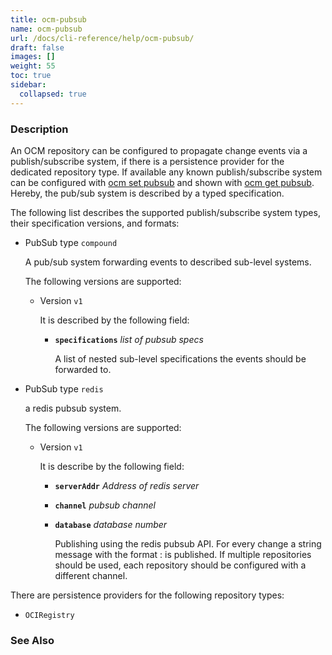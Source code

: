 ```yaml
---
title: ocm-pubsub
name: ocm-pubsub
url: /docs/cli-reference/help/ocm-pubsub/
draft: false
images: []
weight: 55
toc: true
sidebar:
  collapsed: true
---
```

### Description


An OCM repository can be configured to propagate change events via a 
publish/subscribe system, if there is a persistence provider for the dedicated
repository type. If available any known publish/subscribe system can
be configured with [ocm set pubsub](/docs/cli-reference/set/pubsub/) and shown with
[ocm get pubsub](/docs/cli-reference/get/pubsub/). Hereby, the pub/sub system 
is described by a typed specification.


The following list describes the supported publish/subscribe system types, their
specification versions, and formats:

- PubSub type <code>compound</code>

  A pub/sub system forwarding events to described sub-level systems.

  The following versions are supported:
  - Version <code>v1</code>
  
    It is described by the following field:
    
    - **<code>specifications</code>**  *list of pubsub specs*
    
      A list of nested sub-level specifications the events should be 
      forwarded to.
  

- PubSub type <code>redis</code>

  a redis pubsub system.

  The following versions are supported:
  - Version <code>v1</code>
  
    It is describe by the following field:
    
    - **<code>serverAddr</code>**  *Address of redis server*
    - **<code>channel</code>**  *pubsub channel*
    - **<code>database</code>**  *database number*
    
      Publishing using the redis pubsub API. For every change a string message
      with the format <component>:<version> is published. If multiple repositories
      should be used, each repository should be configured with a different
      channel.
  
There are persistence providers for the following repository types:
  - <code>OCIRegistry</code>


### See Also


